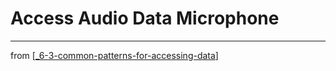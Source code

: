 # Access Audio Data Microphone

---
from [[_6-3-common-patterns-for-accessing-data]]

[//begin]: # "Autogenerated link references for markdown compatibility"
[_6-3-common-patterns-for-accessing-data]: _6-3-common-patterns-for-accessing-data.md "Common Patterns for Data Access"
[//end]: # "Autogenerated link references"